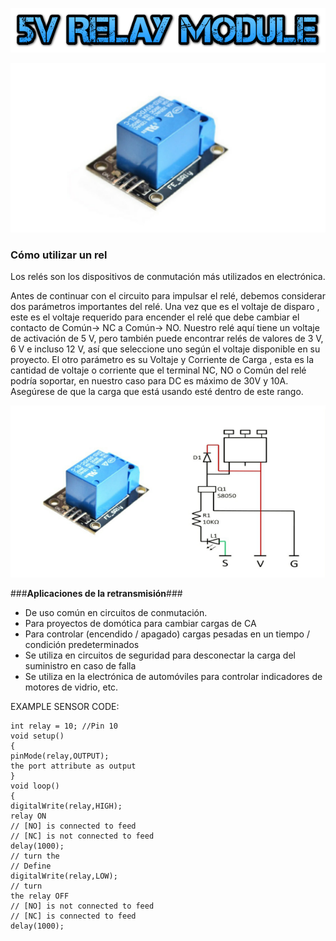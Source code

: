 ![](5Vrelaymodulo.png)


![](modulo.png)


### **Cómo utilizar un rel** ###
Los relés son los dispositivos de conmutación más utilizados en electrónica.

Antes de continuar con el circuito para impulsar el relé, debemos considerar dos parámetros importantes del relé. Una vez que es el voltaje de disparo , este es el voltaje requerido para encender el relé que debe cambiar el contacto de Común-> NC a Común-> NO. Nuestro relé aquí tiene un voltaje de activación de 5 V, pero también puede encontrar relés de valores de 3 V, 6 V e incluso 12 V, así que seleccione uno según el voltaje disponible en su proyecto. El otro parámetro es su Voltaje y Corriente de Carga , esta es la cantidad de voltaje o corriente que el terminal NC, NO o Común del relé podría soportar, en nuestro caso para DC es máximo de 30V y 10A. Asegúrese de que la carga que está usando esté dentro de este rango.

![](modulo2.png)

###**Aplicaciones de la retransmisión**###

+ De uso común en circuitos de conmutación.
+ Para proyectos de domótica para cambiar cargas de CA
+ Para controlar (encendido / apagado) cargas pesadas en un tiempo / condición predeterminados
+ Se utiliza en circuitos de seguridad para desconectar la carga del suministro en caso de falla
+ Se utiliza en la electrónica de automóviles para controlar indicadores de motores de vidrio, etc.

EXAMPLE SENSOR CODE:

``` 
int relay = 10; //Pin 10
void setup()
{
pinMode(relay,OUTPUT);
the port attribute as output
}
void loop()
{
digitalWrite(relay,HIGH);
relay ON
// [NO] is connected to feed
// [NC] is not connected to feed
delay(1000);
// turn the
// Define
digitalWrite(relay,LOW);
// turn
the relay OFF
// [NO] is not connected to feed
// [NC] is connected to feed
delay(1000);
``` 

